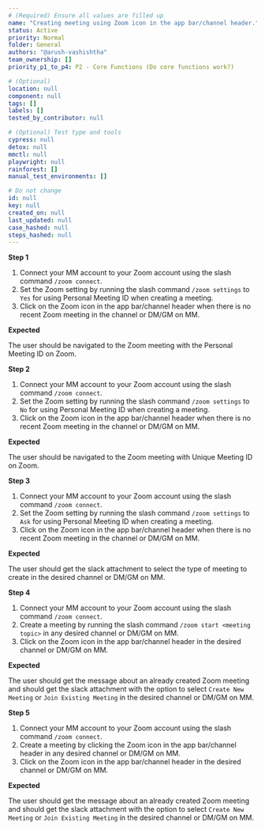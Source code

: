 ```yaml
---
# (Required) Ensure all values are filled up
name: "Creating meeting using Zoom icon in the app bar/channel header."
status: Active
priority: Normal
folder: General
authors: "@arush-vashishtha"
team_ownership: []
priority_p1_to_p4: P2 - Core Functions (Do core functions work?)

# (Optional)
location: null
component: null
tags: []
labels: []
tested_by_contributor: null

# (Optional) Test type and tools
cypress: null
detox: null
mmctl: null
playwright: null
rainforest: []
manual_test_environments: []

# Do not change
id: null
key: null
created_on: null
last_updated: null
case_hashed: null
steps_hashed: null
---
```


**Step 1**

1. Connect your MM account to your Zoom account using the slash command `/zoom connect`.
2. Set the Zoom setting by running the slash command `/zoom settings` to `Yes` for using Personal Meeting ID when creating a meeting.
3. Click on the Zoom icon in the app bar/channel header when there is no recent Zoom meeting in the channel or DM/GM on MM.

**Expected**

The user should be navigated to the Zoom meeting with the Personal Meeting ID on Zoom.

**Step 2**

1. Connect your MM account to your Zoom account using the slash command `/zoom connect`.
2. Set the Zoom setting by running the slash command `/zoom settings` to `No` for using Personal Meeting ID when creating a meeting.
3. Click on the Zoom icon in the app bar/channel header when there is no recent Zoom meeting in the channel or DM/GM on MM.

**Expected**

The user should be navigated to the Zoom meeting with Unique Meeting ID on Zoom.

**Step 3**

1. Connect your MM account to your Zoom account using the slash command `/zoom connect`.
2. Set the Zoom setting by running the slash command `/zoom settings` to `Ask` for using Personal Meeting ID when creating a meeting.
3. Click on the Zoom icon in the app bar/channel header when there is no recent Zoom meeting in the channel or DM/GM on MM.

**Expected**

The user should get the slack attachment to select the type of meeting to create in the desired channel or DM/GM on MM.

**Step 4**

1. Connect your MM account to your Zoom account using the slash command `/zoom connect`.
2. Create a meeting by running the slash command `/zoom start <meeting topic>` in any desired channel or DM/GM on MM.
3. Click on the Zoom icon in the app bar/channel header in the desired channel or DM/GM on MM.

**Expected**

The user should get the message about an already created Zoom meeting and should get the slack attachment with the option to select `Create New Meeting` or `Join Existing Meeting` in the desired channel or DM/GM on MM.

**Step 5**

1. Connect your MM account to your Zoom account using the slash command `/zoom connect`.
2. Create a meeting by  clicking the Zoom icon in the app bar/channel header in any desired channel or DM/GM on MM.
3. Click on the Zoom icon in the app bar/channel header in the desired channel or DM/GM on MM.

**Expected**

The user should get the message about an already created Zoom meeting and should get the slack attachment with the option to select `Create New Meeting` or `Join Existing Meeting` in the desired channel or DM/GM on MM.